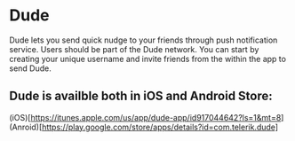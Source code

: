 # Dude

Dude lets you send quick nudge to your friends through push notification service. Users should be part of the Dude network. You can start by creating your unique username and invite friends from the within the app to send Dude.


## Dude is availble both in iOS and Android Store:

(iOS)[https://itunes.apple.com/us/app/dude-app/id917044642?ls=1&mt=8]
(Anroid)[https://play.google.com/store/apps/details?id=com.telerik.dude]
